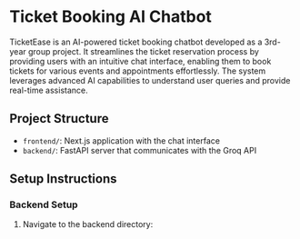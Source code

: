 # Ticket Booking AI Chatbot

TicketEase is an AI-powered ticket booking chatbot developed as a 3rd-year group project. It streamlines the ticket reservation process by providing users with an intuitive chat interface, enabling them to book tickets for various events and appointments effortlessly. The system leverages advanced AI capabilities to understand user queries and provide real-time assistance.

## Project Structure

- `frontend/`: Next.js application with the chat interface
- `backend/`: FastAPI server that communicates with the Groq API

## Setup Instructions

### Backend Setup

1. Navigate to the backend directory:

